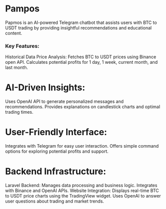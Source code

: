 # Pampos
Papmos is an AI-powered Telegram chatbot that assists users with BTC to USDT trading by providing insightful recommendations and educational content.

<h3> Key Features:</h3>
Historical Data Price Analysis:
Fetches BTC to USDT prices using Binance open API.
Calculates potential profits for 1 day, 1 week, current month, and last month.

# AI-Driven Insights:
Uses OpenAI API to generate personalized messages and recommendations.
Provides explanations on candlestick charts and optimal trading times.
# User-Friendly Interface:
Integrates with Telegram for easy user interaction.
Offers simple command options for exploring potential profits and support.
# Backend Infrastructure:
  Laravel Backend:
    Manages data processing and business logic.
    Integrates with Binance and OpenAI APIs.
  Website Integration:
    Displays real-time BTC to USDT price charts using the TradingView widget.
    Uses OpenAI to answer user questions about trading and market trends.
